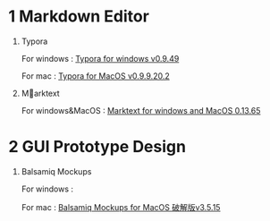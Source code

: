 # 1 Markdown Editor
1. Typora

   For windows : [Typora for windows v0.9.49](http://www.pc6.com/mac/132924.html)

   For mac : [Typora for MacOS v0.9.9.20.2](http://www.pc6.com/softview/SoftView_489637.html)

2. Marktext

   For windows&MacOS : [Marktext for windows  and MacOS 0.13.65](https://github.com/marktext/marktext/releases)

# 2 GUI Prototype Design

1. Balsamiq Mockups

   For windows : 

   For mac : [Balsamiq Mockups for MacOS 破解版v3.5.15](http://www.xue51.com/mac/1814.html#xzdz)